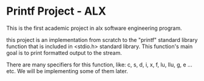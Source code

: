 # Printf Project - ALX
This is the first academic project in alx software engineering program. 

this project is an implementation from scratch to the "printf" standard library function that is included in <stdio.h> standard library. 
This function's main goal is to print formatted output to the stream.

There are many specifiers for this function, like: c, s, d, i, x, f, lu, llu, g, e ... etc. We will be implementing some of them later.